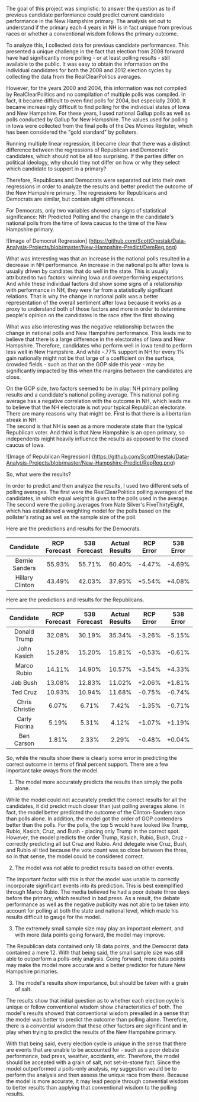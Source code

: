 The goal of this project was simplistic: to answer the question as to if previous candidate performance could predict current
candidate performance in the New Hampshire primary.  The analysis set out to understand if the primary each 4 years in NH is in fact
unique from previous races or whether a conventional wisdom follows the primary outcome.

To analyze this, I collected data for previous candidate performances.  This presented a unique challenge in the fact that election from
2008 forward have had significantly more polling - or at least polling results - still available to the public.  It was easy to obtain 
the information on the individual candidates for both the 2008 and 2012 election cycles by collecting the data from the RealClearPolitics
averages.

However, for the years 2000 and 2004, this information was not compiled by RealClearPolitics and no compilation of multiple polls was 
compiled.  In fact, it became difficult to even find polls for 2004, but especially 2000.  It became increasingly difficult to find 
polling for the individual states of Iowa and New Hampshire.  For these years, I used national Gallup polls as well as polls conducted by
Gallup for New Hampshire.  The values used for polling in Iowa were collected from the final polls of the Des Moines Register, which has
been considered the "gold standard" by pollsters.

Running multiple linear regression, it became clear that there was a distinct difference between the regressions of Republican and 
Democratic candidates, which should not be all too surprising.  If the parties differ on political ideology, why should they not differ
on how or why they select which candidate to support in a primary?

Therefore, Republicans and Democrats were separated out into their own regressions in order to analyze the results and better predict
the outcome of the New Hampshire primary.  The regressions for Republicans and Democrats are similar, but contain slight differences.

For Democrats, only two variables showed any signs of statistical significance: NH Predicted Polling and the change in the candidate's 
national polls from the time of Iowa caucus to the time of the New Hampshire primary.

![Image of Democrat Regression] (https://github.com/ScottOnestak/Data-Analysis-Projects/blob/master/New-Hampshire-Predict/DemReg.png)

What was interesting was that an increase in the national polls resulted in a decrease in NH performance.  An increase in the national
polls after Iowa is usually driven by candiates that do well in the state.  This is usually attributed to two factors: winning Iowa
and overperforming expectations.  And while these individual factors did show some signs of a relationship with performance in NH, they
were far from a statistically significant relations.  That is why the change in national polls was a better representation of the
overall sentiment after Iowa because it works as a proxy to understand both of those factors and more in order to determine people's 
opinion on the candidates in the race after the first showing.

What was also interesting was the negative relationship between the change in national polls and New Hampshire performance.  This leads
me to believe that there is a large difference in the electorates of Iowa and New Hampshire.  Therefore, candidates who perform well in
Iowa tend to perform less well in New Hampshire.  And while -.77% support in NH for every 1% gain nationally might not be that large of
a coefficient on the surface, crowded fields - such as that on the GOP side this year - may be significantly impacted by this when
the margins between the candidates are close.

On the GOP side, two factors seemed to be in play: NH primary polling results and a candidate's national polling average.  This
national polling average has a negative correlation with the outcome in NH, which leads me to believe that the NH electorate is not
your typical Republican electorate.  There are many reasons why that might be.  First is that there is a libertarian streak in NH.  
The second is that NH is seen as a more moderate state than the typical Republican voter.  And third is that New Hampshire is an open
primary, so independents might heavily influence the results as opposed to the closed caucus of Iowa.

![Image of Republican Regression] (https://github.com/ScottOnestak/Data-Analysis-Projects/blob/master/New-Hampshire-Predict/RepReg.png)

So, what were the results?

In order to predict and then analyze the results, I used two different sets of polling averages.  The first were the RealClearPolitics
polling averages of the candidates, in which equal weight is given to the polls used in the average.  The second were the polling
averages from Nate Silver's FiveThirtyEight, which has established a weighting model for the polls based on the pollster's rating as
well as the sample size of the poll.

Here are the predictions and results for the Democrats.

| Candidate | RCP Forecast | 538 Forecast | Actual Results | RCP Error | 538 Error |
| :-------: | :----------: | :----------: | :------------: | :-------: | :-------: |
| Bernie Sanders | 55.93% | 55.71% | 60.40% | -4.47% | -4.69% |
| Hillary Clinton | 43.49% | 42.03% | 37.95% | +5.54% | +4.08% |

Here are the predictions and results for the Republicans.

| Candidate | RCP Forecast | 538 Forecast | Actual Results | RCP Error | 538 Error |
| :-------: | :----------: | :----------: | :------------: | :-------: | :-------: |
| Donald Trump | 32.08% | 30.19% | 35.34% | -3.26% | -5.15% |
| John Kasich | 15.28% | 15.20% | 15.81% | -0.53% | -0.61% |
| Marco Rubio | 14.11% | 14.90% | 10.57% | +3.54% | +4.33% |
| Jeb Bush | 13.08% | 12.83% | 11.02% | +2.06% | +1.81% |
| Ted Cruz | 10.93% | 10.94% | 11.68% | -0.75% | -0.74% |
| Chris Christie | 6.07% | 6.71% | 7.42% | -1.35% | -0.71% |
| Carly Fiorina | 5.19% | 5.31% | 4.12% | +1.07% | +1.19% |
| Ben Carson | 1.81% | 2.33% | 2.29% | -0.48% | +0.04% |

So, while the results show there is clearly some error in predicting the correct outcome in terms of final percent support.  There are
a few important take aways from the model.

1) The model more accurately predicts the results than simply the polls alone.

While the model could not accurately predict the correct results for all the candidates, it did predict much closer than just polling 
averages alone.  In fact, the model better predicted the outcome of the Clinton-Sanders race than polls alone.  In addition, the model
got the order of GOP contenders better than the polls.  For the polls, the top 5 would have looked like Trump, Rubio, Kasich, Cruz, and
Bush - placing only Trump in the correct spot.  However, the model predicts the order Trump, Kasich, Rubio, Bush, Cruz - correctly 
predicting all but Cruz and Rubio.  And delegate wise Cruz, Bush, and Rubio all tied because the vote count was so close between the 
three, so in that sense, the model could be considered correct.

2) The model was not able to predict results based on other events.

The important factor with this is that the model was unable to correctly incorporate significant events into its prediction.  This is
best exemplified through Marco Rubio.  The media believed he had a poor debate three days before the primary, which resulted in bad 
press.  As a result, the debate performance as well as the negative publicity was not able to be taken into account for polling at both
the state and national level, which made his results difficult to gauge for the model.

3) The extremely small sample size may play an important element, and with more data points going forward, the model may improve.

The Republican data contained only 18 data points, and the Democrat data contained a mere 12.  With that being said, the small sample
size was still able to outperform a polls-only analysis.  Going forward, more data points may make the model more accurate and a 
better predictor for future New Hampshire primaries.

3) The model's results show importance, but should be taken with a grain of salt.

The results show that initial question as to whether each election cycle is unique or follow conventional wisdom show characteristics
of both.  The model's results showed that conventional wisdom prevailed in a sense that the model was better to predict the outcome 
than polling alone.  Therefore, there is a convential wisdom that these other factors are significant and in play when trying to
predict the results of the New Hampshire primary.

With that being said, every election cycle is unique in the sense that there are events that are unable to be accounted for - such as a
poor debate performance, bad press, weather, accidents, etc.  Therefore, the model should be accepted with a grain of salt, not
set-in-stone fact.  Since the model outperformed a polls-only analysis, my suggestion would be to perform the analysis and then assess
the unique race from there.  Because the model is more accurate, it may lead people through convential wisdom to better results than
applying that conventional wisdom to the polling results.
